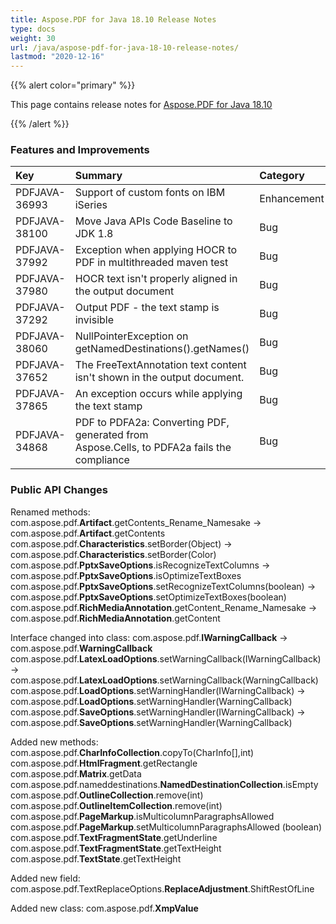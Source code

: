 ```yaml
---
title: Aspose.PDF for Java 18.10 Release Notes
type: docs
weight: 30
url: /java/aspose-pdf-for-java-18-10-release-notes/
lastmod: "2020-12-16"
---
```


{{% alert color="primary" %}} 

This page contains release notes for [Aspose.PDF for Java 18.10](https://repository.aspose.com/repo/com/aspose/aspose-pdf/18.10/)

{{% /alert %}} 
### **Features and Improvements**

|**Key**|**Summary**|**Category**|
| :- | :- | :- |
|PDFJAVA-36993|Support of custom fonts on IBM iSeries|Enhancement|
|PDFJAVA-38100|Move Java APIs Code Baseline to JDK 1.8|Bug|
|PDFJAVA-37992|Exception when applying HOCR to PDF in multithreaded maven test|Bug|
|PDFJAVA-37980|HOCR text isn't properly aligned in the output document|Bug|
|PDFJAVA-37292|Output PDF - the text stamp is invisible|Bug|
|PDFJAVA-38060|NullPointerException on getNamedDestinations().getNames()|Bug|
|PDFJAVA-37652|The FreeTextAnnotation text content isn't shown in the output document.|Bug|
|PDFJAVA-37865|An exception occurs while applying the text stamp|Bug|
|PDFJAVA-34868|PDF to PDFA2a: Converting PDF, generated from<br> Aspose.Cells, to PDFA2a fails the compliance|Bug|
### **Public API Changes**
Renamed methods:
com.aspose.pdf.**Artifact**.getContents_Rename_Namesake -> com.aspose.pdf.**Artifact**.getContents
com.aspose.pdf.**Characteristics**.setBorder(Object) -> com.aspose.pdf.**Characteristics**.setBorder(Color)
com.aspose.pdf.**PptxSaveOptions**.isRecognizeTextColumns -> com.aspose.pdf.**PptxSaveOptions**.isOptimizeTextBoxes
com.aspose.pdf.**PptxSaveOptions**.setRecognizeTextColumns(boolean) -> com.aspose.pdf.**PptxSaveOptions**.setOptimizeTextBoxes(boolean)
com.aspose.pdf.**RichMediaAnnotation**.getContent_Rename_Namesake -> com.aspose.pdf.**RichMediaAnnotation**.getContent

Interface changed into class:
com.aspose.pdf.**IWarningCallback** -> com.aspose.pdf.**WarningCallback** 
com.aspose.pdf.**LatexLoadOptions**.setWarningCallback(IWarningCallback) -> com.aspose.pdf.**LatexLoadOptions**.setWarningCallback(WarningCallback)
com.aspose.pdf.**LoadOptions**.setWarningHandler(IWarningCallback) -> com.aspose.pdf.**LoadOptions**.setWarningHandler(WarningCallback)
com.aspose.pdf.**SaveOptions**.setWarningHandler(IWarningCallback) -> com.aspose.pdf.**SaveOptions**.setWarningHandler(WarningCallback)

Added new methods:
com.aspose.pdf.**CharInfoCollection**.copyTo(CharInfo[],int)   
com.aspose.pdf.**HtmlFragment**.getRectangle   
com.aspose.pdf.**Matrix**.getData   
com.aspose.pdf.nameddestinations.**NamedDestinationCollection**.isEmpty   
com.aspose.pdf.**OutlineCollection**.remove(int)   
com.aspose.pdf.**OutlineItemCollection**.remove(int)   
com.aspose.pdf.**PageMarkup**.isMulticolumnParagraphsAllowed   
com.aspose.pdf.**PageMarkup**.setMulticolumnParagraphsAllowed   (boolean)
com.aspose.pdf.**TextFragmentState**.getUnderline   
com.aspose.pdf.**TextFragmentState**.getTextHeight   
com.aspose.pdf.**TextState**.getTextHeight   

Added new field:
com.aspose.pdf.TextReplaceOptions.**ReplaceAdjustment**.ShiftRestOfLine

Added new class:
com.aspose.pdf.**XmpValue**


